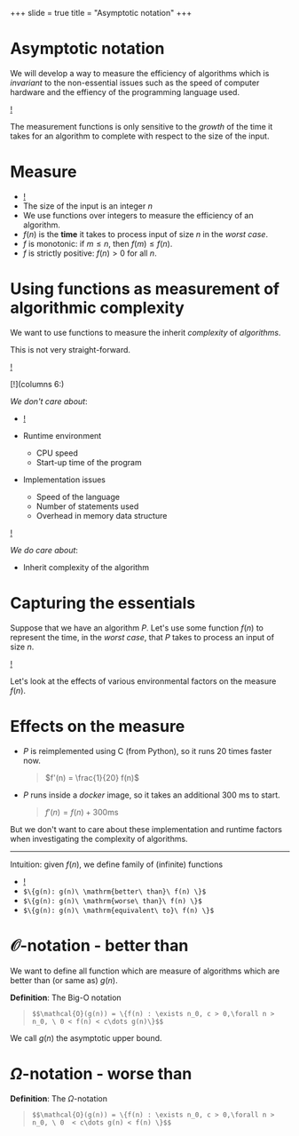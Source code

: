 +++
slide = true
title = "Asymptotic notation"
+++

# Asymptotic notation


We will develop a way to measure the efficiency of algorithms which is _invariant_ to the non-essential issues such as the speed of computer hardware and the effiency of the programming language used.

[!](&&&)

The measurement functions is only sensitive to the _growth_ of the time it takes for an algorithm to complete with respect to the size of the input.

# Measure

- [!](comfort)
- The size of the input is an integer $n$
- We use functions over integers to measure the efficiency of an algorithm.
- $f(n)$ is the **time** it takes to process input of size $n$ in the _worst case_.
- $f$ is monotonic: if $m \leq n$, then $f(m)\leq f(n)$.
- $f$ is strictly positive: $f(n) > 0$ for all $n$.

# Using functions as measurement of algorithmic complexity

We want to use functions to measure the inherit _complexity_ of _algorithms_.

This is not very straight-forward.

[!](---)

[!](columns 6:)

*We don't care about*:

- [!](comfort)
- Runtime environment

	- CPU speed
	- Start-up time of the program

- Implementation issues

	- Speed of the language
	- Number of statements used
	- Overhead in memory data structure

[!](split)

*We do care about*:

- Inherit complexity of the algorithm

# Capturing the essentials


Suppose that we have an algorithm $P$.  Let's use some function $f(n)$ to represent the time, in the _worst case_, that $P$ takes to process an input of size $n$.

[!](&&&&&)

Let's look at the effects of various environmental factors on the measure $f(n)$.

# Effects on the measure

- $P$ is reimplemented using C (from Python), so it runs 20 times faster now.

	> $f'(n) = \frac{1}{20} f(n)$

- $P$ runs inside a _docker_ image, so it takes an additional 300 ms to start.

	> $f'(n) = f(n) + 300\mathrm{ms}$

But we don't want to care about these implementation and runtime factors when investigating the complexity of algorithms.


---

Intuition: given $f(n)$, we define family of (infinite) functions 

- [!](comfort)
- `$\{g(n): g(n)\ \mathrm{better\ than}\ f(n) \}$`
- `$\{g(n): g(n)\ \mathrm{worse\ than}\ f(n) \}$`
- `$\{g(n): g(n)\ \mathrm{equivalent\ to}\ f(n) \}$`

# $\mathcal{O}$-notation - better than

We want to define all function which are measure of algorithms which are better than (or same as) $g(n)$.

**Definition**: The Big-O notation

> `$$\mathcal{O}(g(n)) = \{f(n) : \exists n_0, c > 0,\forall n > n_0, \ 0 < f(n) < c\dots g(n)\}$$`

We call $g(n)$ the asymptotic upper bound.

# $\Omega$-notation - worse than

**Definition**: The $\Omega$-notation

> `$$\mathcal{O}(g(n)) = \{f(n) : \exists n_0, c > 0,\forall n > n_0, \ 0  < c\dots g(n) < f(n) \}$$`
